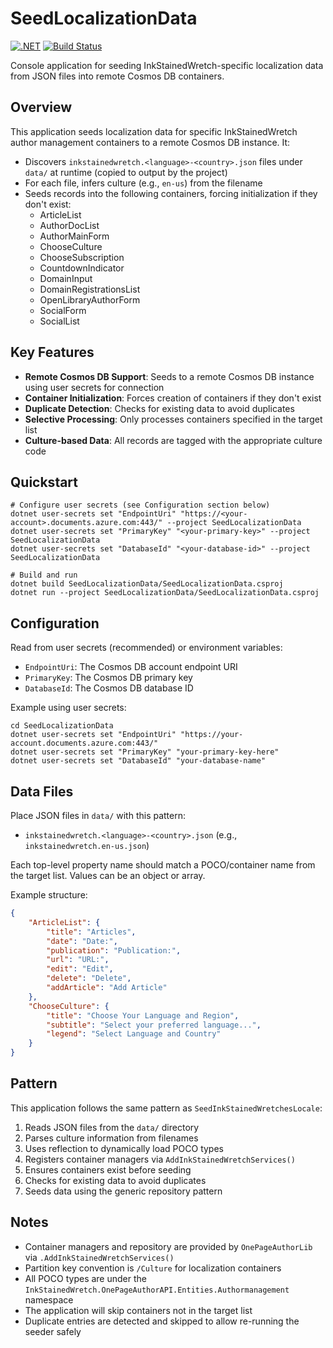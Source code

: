 # SeedLocalizationData

[![.NET](https://img.shields.io/badge/.NET-9.0-blue.svg)](https://dotnet.microsoft.com/download)
[![Build Status](https://github.com/utdcometsoccer/one-page-author-page-api/actions/workflows/main_onepageauthorapi.yml/badge.svg)](https://github.com/utdcometsoccer/one-page-author-page-api/actions/workflows/main_onepageauthorapi.yml)

Console application for seeding InkStainedWretch-specific localization data from JSON files into remote Cosmos DB containers.

## Overview
This application seeds localization data for specific InkStainedWretch author management containers to a remote Cosmos DB instance. It:
- Discovers `inkstainedwretch.<language>-<country>.json` files under `data/` at runtime (copied to output by the project)
- For each file, infers culture (e.g., `en-us`) from the filename
- Seeds records into the following containers, forcing initialization if they don't exist:
  - ArticleList
  - AuthorDocList
  - AuthorMainForm
  - ChooseCulture
  - ChooseSubscription
  - CountdownIndicator
  - DomainInput
  - DomainRegistrationsList
  - OpenLibraryAuthorForm
  - SocialForm
  - SocialList

## Key Features
- **Remote Cosmos DB Support**: Seeds to a remote Cosmos DB instance using user secrets for connection
- **Container Initialization**: Forces creation of containers if they don't exist
- **Duplicate Detection**: Checks for existing data to avoid duplicates
- **Selective Processing**: Only processes containers specified in the target list
- **Culture-based Data**: All records are tagged with the appropriate culture code

## Quickstart
```pwsh
# Configure user secrets (see Configuration section below)
dotnet user-secrets set "EndpointUri" "https://<your-account>.documents.azure.com:443/" --project SeedLocalizationData
dotnet user-secrets set "PrimaryKey" "<your-primary-key>" --project SeedLocalizationData
dotnet user-secrets set "DatabaseId" "<your-database-id>" --project SeedLocalizationData

# Build and run
dotnet build SeedLocalizationData/SeedLocalizationData.csproj
dotnet run --project SeedLocalizationData/SeedLocalizationData.csproj
```

## Configuration
Read from user secrets (recommended) or environment variables:
- `EndpointUri`: The Cosmos DB account endpoint URI
- `PrimaryKey`: The Cosmos DB primary key
- `DatabaseId`: The Cosmos DB database ID

Example using user secrets:
```pwsh
cd SeedLocalizationData
dotnet user-secrets set "EndpointUri" "https://your-account.documents.azure.com:443/"
dotnet user-secrets set "PrimaryKey" "your-primary-key-here"
dotnet user-secrets set "DatabaseId" "your-database-name"
```

## Data Files
Place JSON files in `data/` with this pattern:
- `inkstainedwretch.<language>-<country>.json` (e.g., `inkstainedwretch.en-us.json`)

Each top-level property name should match a POCO/container name from the target list. Values can be an object or array.

Example structure:
```json
{
    "ArticleList": {
        "title": "Articles",
        "date": "Date:",
        "publication": "Publication:",
        "url": "URL:",
        "edit": "Edit",
        "delete": "Delete",
        "addArticle": "Add Article"
    },
    "ChooseCulture": {
        "title": "Choose Your Language and Region",
        "subtitle": "Select your preferred language...",
        "legend": "Select Language and Country"
    }
}
```

## Pattern
This application follows the same pattern as `SeedInkStainedWretchesLocale`:
1. Reads JSON files from the `data/` directory
2. Parses culture information from filenames
3. Uses reflection to dynamically load POCO types
4. Registers container managers via `AddInkStainedWretchServices()`
5. Ensures containers exist before seeding
6. Checks for existing data to avoid duplicates
7. Seeds data using the generic repository pattern

## Notes
- Container managers and repository are provided by `OnePageAuthorLib` via `.AddInkStainedWretchServices()`
- Partition key convention is `/Culture` for localization containers
- All POCO types are under the `InkStainedWretch.OnePageAuthorAPI.Entities.Authormanagement` namespace
- The application will skip containers not in the target list
- Duplicate entries are detected and skipped to allow re-running the seeder safely
